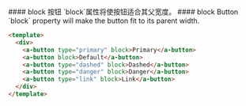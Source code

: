 <cn>
#### block 按钮
`block`属性将使按钮适合其父宽度。
</cn>

<us>
#### block Button
`block` property will make the button fit to its parent width.
</us>

```html
<template>
  <div>
    <a-button type="primary" block>Primary</a-button>
    <a-button block>Default</a-button>
    <a-button type="dashed" block>Dashed</a-button>
    <a-button type="danger" block>Danger</a-button>
    <a-button type="link" block>Link</a-button>
  </div>
</template>
```
